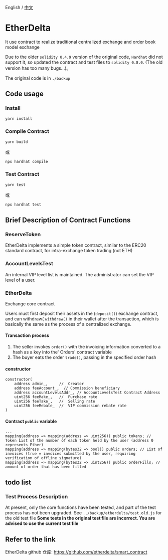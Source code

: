 English / [中文](https://github.com/Dapp-Learning-DAO/Dapp-Learning/blob/main/basic/13-decentralized-exchange/EtherDelta/README-CN.md)
# EtherDelta

It use contract to realize traditional centralized exchange and order book model exchange

Due to the older `solidity 0.4.9` version of the original code, `Hardhat` did not support it, so updated the contract and test files to `solidity 0.8.0`.  (The old version has too many bugs...)。

The original code is in `./backup `

## Code usage

### Install

```sh
yarn install
```

### Compile Contract

```sh
yarn build
```

或

```sh
npx hardhat compile
```

### Test Contract

```sh
yarn test
```

或

```sh
npx hardhat test
```

## Brief Description of Contract Functions

### ReserveToken

EtherDelta implements a simple token contract, similar to the ERC20 standard contract, for intra-exchange token trading (not ETH)

### AccountLevelsTest

An internal VIP level list is maintained. The administrator can set the VIP level of a user.

### EtherDelta

Exchange core contract

Users must first deposit their assets in the (`deposit()`) exchange contract, and can withdraw( `withdraw()` in their wallet after the transaction, which is basically the same as the process of a centralized exchange.

#### Transaction process

1. The seller invokes `order()` with the invoicing information converted to a hash as a key into the' Orders' contract variable
2. The buyer eats the order `trade()`, passing in the specified order hash

#### constructor

```solidity
constructor(
    address admin_,     //  Creator
    address feeAccount_,  // Commission beneficiary
    address accountLevelsAddr_, // AccountLevelsTest Contract Address
    uint256 feeMake_,   //  Purchase rate
    uint256 feeTake_,   //  Selling rate
    uint256 feeRebate_  //  VIP commission rebate rate
)
```

#### Contract `public` variable

```solidity
...
mapping(address => mapping(address => uint256)) public tokens; // Token List of the number of each token held by the user (address 0 represents Ether)
mapping(address => mapping(bytes32 => bool)) public orders; // List of invoices (true = invoices submitted by the user, requiring verification of offline signature)
mapping(address => mapping(bytes32 => uint256)) public orderFills; // amount of order that has been filled
```

## todo list

### Test Process Description

At present, only the core functions have been tested, and part of the test process has not been upgraded. See `../backup/etherdelta/test.old.js` for the old test file
**Some tests in the original test file are incorrect. You are advised to use the current test file**

## Refer to the link

EtherDelta github 仓库: https://github.com/etherdelta/smart_contract
